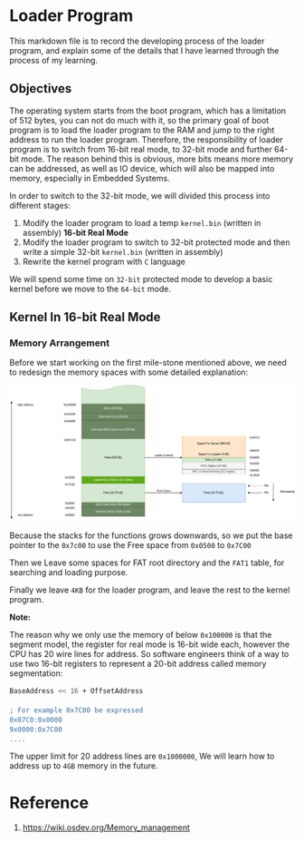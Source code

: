 # Loader Program

This markdown file is to record the developing process of the loader program, and explain some of the details that I have learned through the process of my learning.

## Objectives

The operating system starts from the boot program, which has a limitation of 512 bytes, you can not do much with it, so the primary goal of boot program is to load the loader program to the RAM and jump to the right address to run the loader program. Therefore, the responsibility of loader program is to switch from 16-bit real mode, to 32-bit mode and further 64-bit mode. The reason behind this is obvious, more bits means more memory can be addressed, as well as IO device, which will also be mapped into memory, especially in Embedded Systems.

In order to switch to the 32-bit mode, we will divided this process into different stages:

1. Modify the loader program to load a temp `kernel.bin` (written in assembly)  **16-bit Real Mode**
2. Modify the loader program to switch to 32-bit protected mode and then write a simple 32-bit `kernel.bin` (written in assembly)
3. Rewrite the kernel program with `C` language

We will spend some time on `32-bit` protected mode to develop a basic kernel before we move to the `64-bit` mode.

## Kernel In 16-bit Real Mode

### Memory Arrangement

Before we start working on the first mile-stone mentioned above, we need to redesign the memory spaces with some detailed explanation:

![Memory Layout](../Documentation/res/BootLoaderMemoryArrangement.draw.io.drawio.png)

Because the stacks for the functions grows downwards, so we put the base pointer to the `0x7c00` to use the Free space from `0x0500` to `0x7C00`

Then we Leave some spaces for FAT root directory and the `FAT1` table, for searching and loading purpose.

Finally we leave `4KB` for the loader program, and leave the rest to the kernel program.

**Note:**

The reason why we only use the memory of below `0x100000` is that the segment model, the register for real mode is 16-bit wide each, however the CPU has 20 wire lines for address. So software engineers think of a way to use two 16-bit registers to represent a 20-bit address called memory segmentation:

```bash
BaseAddress << 16 + OffsetAddress

; For example 0x7C00 be expressed
0x07C0:0x0000
9x0000:0x7C00
....
```

The upper limit for 20 address lines are `0x1000000`, We will learn how to address up to `4GB` memory in the future.

# Reference

1. https://wiki.osdev.org/Memory_management
